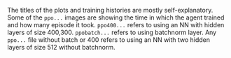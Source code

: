 The titles of the plots and training histories are mostly self-explanatory. Some of the `ppo...` images are showing the time in which the agent trained and how many episode it took. `ppo400...` refers to using an NN with hidden layers of size 400,300. `ppobatch...` refers to using batchnorm layer. Any `ppo...` file without batch or 400 refers to using an NN with two hidden layers of size 512 without batchnorm.